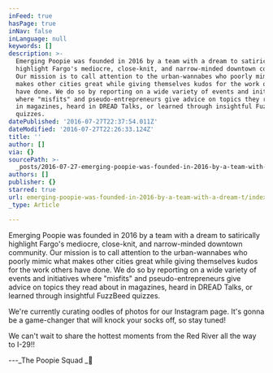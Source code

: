 ```yaml
---
inFeed: true
hasPage: true
inNav: false
inLanguage: null
keywords: []
description: >-
  Emerging Poopie was founded in 2016 by a team with a dream to satirically
  highlight Fargo's mediocre, close-knit, and narrow-minded downtown community.
  Our mission is to call attention to the urban-wannabes who poorly mimic what
  makes other cities great while giving themselves kudos for the work others
  have done. We do so by reporting on a wide variety of events and initiatives
  where "misfits" and pseudo-entrepreneurs give advice on topics they read about
  in magazines, heard in DREAD Talks, or learned through insightful FuzzBeed
  quizzes.
datePublished: '2016-07-27T22:37:54.011Z'
dateModified: '2016-07-27T22:26:33.124Z'
title: ''
author: []
via: {}
sourcePath: >-
  _posts/2016-07-27-emerging-poopie-was-founded-in-2016-by-a-team-with-a-dream-t.md
authors: []
publisher: {}
starred: true
url: emerging-poopie-was-founded-in-2016-by-a-team-with-a-dream-t/index.html
_type: Article

---
```

Emerging Poopie was founded in 2016 by a team with a dream to satirically highlight Fargo's mediocre, close-knit, and narrow-minded downtown community. Our mission is to call attention to the urban-wannabes who poorly mimic what makes other cities great while giving themselves kudos for the work others have done. We do so by reporting on a wide variety of events and initiatives where "misfits" and pseudo-entrepreneurs give advice on topics they read about in magazines, heard in DREAD Talks, or learned through insightful FuzzBeed quizzes.

We're currently curating oodles of photos for our Instagram page. It's gonna be a game-changer that will knock your socks off, so stay tuned!

We can't wait to share the hottest moments from the Red River all the way to I-29!!

---_The Poopie Squad _💩